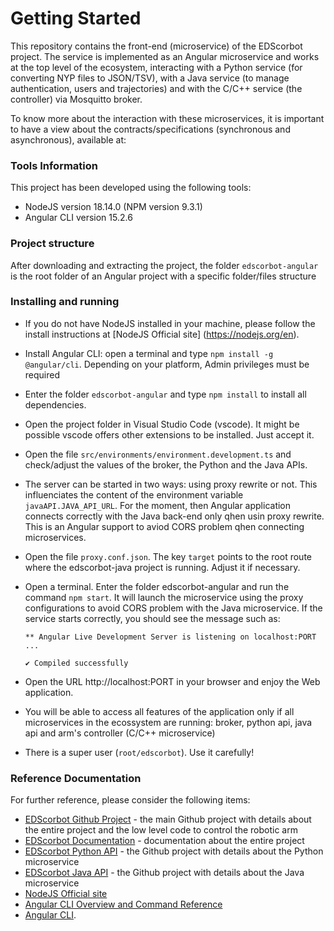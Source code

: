 # Getting Started
This repository contains the front-end (microservice) of the EDScorbot project. The service is implemented as an Angular microservice and works at the top level of the ecosystem, interacting with a Python service (for converting NYP files to JSON/TSV), with a Java service (to manage authentication, users and trajectories) and with the C/C++ service (the controller) via Mosquitto broker. 

To know more about the interaction with these microservices, it is important to have a view about the contracts/specifications (synchronous and asynchronous), available at:

### Tools Information
This project has been developed using the following tools:
* NodeJS version 18.14.0 (NPM version 9.3.1)
* Angular CLI version 15.2.6

### Project structure
After downloading and extracting the project, the folder `edscorbot-angular` is the root folder of an Angular project with a specific folder/files structure


### Installing and running
* If you do not have NodeJS installed in your machine, please follow the install instructions at [NodeJS Official site] (https://nodejs.org/en). 
* Install Angular CLI: open a terminal and type `npm install -g @angular/cli`. Depending on your platform, Admin privileges must be required
* Enter the folder `edscorbot-angular` and type `npm install` to install all dependencies.
* Open the project folder in Visual Studio Code (vscode). It might be possible vscode offers other extensions to be installed. Just accept it.
* Open the file `src/environments/environment.development.ts` and check/adjust the values of the broker, the Python and the Java APIs.
* The server can be started in two ways: using proxy rewrite or not. This influenciates the content of the environment variable `javaAPI.JAVA_API_URL`. For the moment, then Angular application connects correctly with the Java back-end only qhen usin proxy rewrite. This is an Angular support to aviod CORS problem qhen connecting microservices.
* Open the file `proxy.conf.json`. The key `target` points to the root route where the edscorbot-java project is running. Adjust it if necessary.
* Open a terminal. Enter the folder edscorbot-angular and run the command `npm start`. It will launch the microservice using the proxy configurations to avoid CORS problem with the Java microservice. If the service starts correctly, you should see the message such as:

    ```
    ** Angular Live Development Server is listening on localhost:PORT ...
    
    ✔ Compiled successfully
    ```

* Open the URL http://localhost:PORT in your browser and enjoy the Web application.
* You will be able to access all features of the application only if all microservices in the ecossystem are running: broker, python api, java api and arm's controller (C/C++ microservice)
* There is a super user (`root/edscorbot`). Use it carefully!



### Reference Documentation
For further reference, please consider the following items:
* [EDScorbot Github Project](https://github.com/RTC-research-group/Py-EDScorbotTool) - the main Github project with details about the entire project and the low level code to control the robotic arm
* [EDScorbot Documentation](https://py-edscorbottool.readthedocs.io/en/latest/) - documentation about the entire project
* [EDScorbot Python API](https://github.com/adalbertocajueiro/edscorbot-py) - the Github project with details about the Python microservice
* [EDScorbot Java API](https://github.com/adalbertocajueiro/edscorbot-java) - the Github project with details about the Java microservice
* [NodeJS Official site](https://nodejs.org/en)
* [Angular CLI Overview and Command Reference](https://angular.io/cli)
* [Angular CLI](https://github.com/angular/angular-cli).
